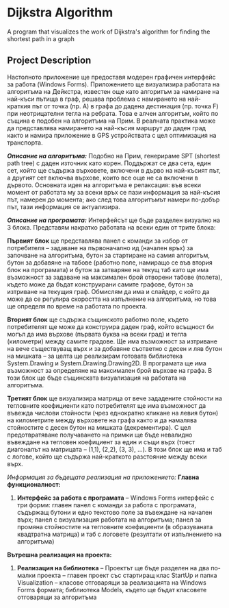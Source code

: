 # Dijkstra Algorithm
A program that visualizes the work of Dijkstra's algorithm for finding the shortest path in a graph
## Project Description
Настолното приложение ще предоставя модерен графичен интерфейс за работа (Windows Forms). Приложението ще визуализира работата на алгоритъма на Дейкстра, известен още като алгоритъм за намиране на най-къси пътища в граф, решава проблема с намирането на най-краткия път от точка (пр. A) в графа до дадена дестинация (пр. точка F) при неотрицателни тегла на ребрата. Това е алчен алгоритъм, който по същина е подобен на алгоритъма на Прим. В реалната практика може да представлява намирането на най-късия маршрут до даден град както и намира приложение в GPS устройствата с цел оптимизация на транспорта.

**_Описание на алгоритъма:_**
Подобно на Прим, генерираме SPT (shortest path tree) с даден източник като корен. Поддържат се два сета, един сет, който ще съдържа върховете, включени в дърво на най-късият път, а другият сет включва върхове, които все още не са включени в дървото. Основната идея на алгоритъма е релаксация: във всеки момент от работата му за всеки връх се пази информация за най-късия път, намерен до момента; ако след това алгоритъмът намери по-добър път, тази информация се актуализира.

**_Описание на програмата:_**
Интерфейсът ще бъде разделен визуално на 3 блока. Представям накратко работата на всеки един от трите блока:

**Първият блок** ще представлява панел с команди за избор от потребителя – задаване на първоначално ид (начален връх) за започване на алгоритъма, бутон за стартиране на самия алгоритъм, бутон за добавяне на табове (работно поле, намиращо се във втория блок на програмата) и бутон за затваряне на текущ таб като ще има възможност за задаване на максимален брой отворени табове (полета), където може да бъдат конструирани самите графове, бутон за изтриване на текущия граф. Обмислям да има и слайдер, с който да може да се регулира скоростта на изпълнение на алгоритъма, но това ще определя по време на работата по проекта. 

**Вторият блок** ще съдържа същинското работно поле, където потребителят ще може да конструира даден граф, който всъщност би могъл да има върхове (първата буква на всеки град) и тегла (километри) между самите градове. Ще има възможност за изтриване на вече съществуващ върх и за добавяне съответно с десен и ляв бутон на мишката – за целта ще реализирам готовата библиотека System.Drawing и System.Drawing.Drawing2D. В програмата ще има възможност за определяне на максимален брой върхове на графа. В този блок ще бъде същинската визуализация на работата на алгоритъма.

**Третият блок** ще визуализира матрица от вече зададените стойности на тегловните коефициенти като потребителят ще има възможност да въвежда числови стойности (чрез еднократно кликане на левия бутон) на километрите между върховете на графа както и да намалява стойностите с десен бутон на мишката (декрементира). С цел предотвратяване получаването на примки ще бъде невалидно въвеждане на тегловен коефициент за един и същи върх (тоест диагоналът на матрицата – (1,1), (2,2), (3, 3), …). В този блок ще има и таб с логове, който ще съдържа най-краткото разстояние между всеки върх.

*Информация за бъдещата реализация на приложението:*
**Главна функционалност:**

1. **Интерфейс за работа с програмата** – Windows Forms интерфейс с три форми:  главен панел с команди за работа с програмата, съдържащ бутони и едно текстово поле за въвеждане на начален върх; панел с визуализация работата на алгоритъма; панел за промяна стойностите на тегловните коефициенти (в образуваната квадтратна матрица) и таб с логовете (резултати от изпълнението на алгоритъма)

**Вътрешна реализация на проекта:**
1. **Реализация на библиотека** – Проектът ще бъде разделен на два по-малки проекта – главен проект със стартиращ клас StartUp и папка Visualization – класове отговарящи за реализацията на Windows Forms формата; библиотека Models, където ще бъдат класовете отговарящи за алгоритъма
